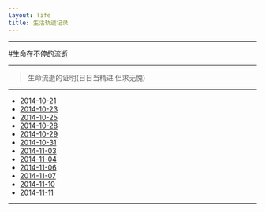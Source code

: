```yaml
---
layout: life
title: 生活轨迹记录
---
```


-----------------------------------------------

#生命在不停的流逝

******
> 生命流逝的证明(日日当精进 但求无愧)

******

* [2014-10-21](/life/2014/10/2014-10-21.html)
* [2014-10-23](/life/2014/10/2014-10-23.html)
* [2014-10-25](/life/2014/10/2014-10-25.html)
* [2014-10-28](/life/2014/10/2014-10-28.html)
* [2014-10-29](/life/2014/10/2014-10-29.html)
* [2014-10-31](/life/2014/10/2014-10-31.html)
* [2014-11-03](/life/2014/10/2014-11-03.html)
* [2014-11-04](/life/2014/10/2014-11-04.html)
* [2014-11-06](/life/2014/10/2014-11-06.html)
* [2014-11-07](/life/2014/10/2014-11-07.html)
* [2014-11-10](/life/2014/10/2014-11-10.html)
* [2014-11-11](/life/2014/10/2014-11-11.html)

******

